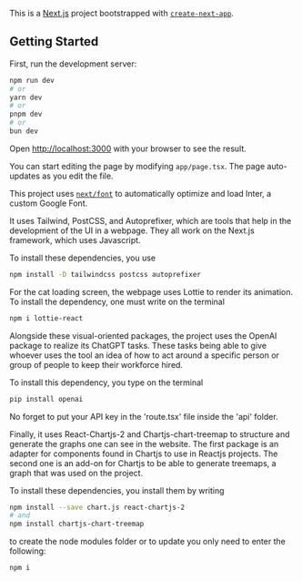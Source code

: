 This is a [Next.js](https://nextjs.org/) project bootstrapped with [`create-next-app`](https://github.com/vercel/next.js/tree/canary/packages/create-next-app).

## Getting Started

First, run the development server:

```bash
npm run dev
# or
yarn dev
# or
pnpm dev
# or
bun dev
```

Open [http://localhost:3000](http://localhost:3000) with your browser to see the result.

You can start editing the page by modifying `app/page.tsx`. The page auto-updates as you edit the file.

This project uses [`next/font`](https://nextjs.org/docs/basic-features/font-optimization) to automatically optimize and load Inter, a custom Google Font.

It uses Tailwind, PostCSS, and Autoprefixer, which are tools that help in the development of the UI in a webpage. They all work on the Next.js framework, which uses Javascript.

To install these dependencies, you use

```bash
npm install -D tailwindcss postcss autoprefixer
```

For the cat loading screen, the webpage uses Lottie to render its animation.
To install the dependency, one must write on the terminal

```bash
npm i lottie-react
```

Alongside these visual-oriented packages, the project uses the OpenAI package to realize its ChatGPT tasks. These tasks being able to give whoever uses the tool an idea of how to act around a specific person or group of people to keep their workforce hired.

To install this dependency, you type on the terminal
```bash
pip install openai
```
No forget to put your API key in the 'route.tsx' file inside the 'api' folder.

Finally, it uses React-Chartjs-2 and Chartjs-chart-treemap to structure and generate the graphs one can see in the website. The first package is an adapter for components found in Chartjs to use in Reactjs projects. The second one is an add-on for Chartjs to be able to generate treemaps, a graph that was used on the project.

To install these dependencies, you install them by writing

```bash
npm install --save chart.js react-chartjs-2
# and
npm install chartjs-chart-treemap
```

to create the node modules folder or to update you only need to enter the following: 

```bash
npm i
```
